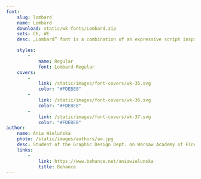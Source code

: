 ```yaml
---
font:
    slug: lombard
    name: Lombard
    download: static/wk-fonts/Lombard.zip
    sets: CE, WE
    desc: „Lombard” font is a combination of an expressive script inspired by traditional Warsaw’s neon lettering and block letters typical for local craftsmen signage. The design was influenced by the “Jubiler” neon sign. This combination resulted in a font that is decorative and yet modular.

    styles:
        -
            name: Regular
            font: Lombard-Regular
    covers:
        -
            link: /static/images/font-covers/wk-35.svg
            color: "#FDEBE8"
        -
            link: /static/images/font-covers/wk-36.svg
            color: "#FDEBE8"
        -
            link: /static/images/font-covers/wk-37.svg
            color: "#FDEBE8"
author:
    name: Ania Wieluńska
    photo: /static/images/authors/aw.jpg
    desc: Student of the Graphic Design Dept. on Warsaw Academy of Fine Arts. Designer, painter and lithography artist. Interested in script fonts. Received scholarships from the Ministry of Culture and Type Directors Club.
    links:
        -
            link: https://www.behance.net/aniawielunska
            title: Behance
---
```


